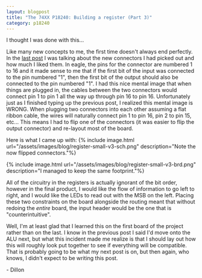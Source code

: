 ```yaml
---
layout: blogpost
title: "The 74XX P18240: Building a register (Part 3)"
category: p18240
---
```


I thought I was done with this...

Like many new concepts to me, the first time doesn't always end perfectly. In the [last post](/blog/2017/05/26/p18240-register2.html) I was talking about the new connectors I had picked out and how much I liked them. In eagle, the pins for the connector are numbered 1 to 16 and it made sense to me that if the first bit of the input was connected to the pin numbered "1", then the first bit of the output should also be connected to the pin numbered "1". I had this nice mental image that when things are plugged in, the cables between the two connectors would connect pin 1 to pin 1 all the way up through pin 16 to pin 16. Unfortunately just as I finished typing up the previous post, I realized this mental  image is WRONG. When plugging two connectors into each other assuming a flat ribbon cable, the wires will naturally connect pin 1 to pin 16, pin 2 to pin 15, etc... This means I had to flip one of the connectors (it was easier to flip the output connector) and re-layout most of the board.

Here is what I came up with:
{% include image.html url="/assets/images/blog/register-small-v3-sch.png"
description="Note the now flipped connectors."%}

{% include image.html url="/assets/images/blog/register-small-v3-brd.png"
description="I managed to keep the same footprint."%}

All of the circuitry in the registers is actually ignorant of the bit order, however in the final product, I would like the flow of information to go left to right, and I would like the LEDs to read out with the MSB on the left. Placing these two constraints on the board alongside the routing meant that without redoing the *entire* board, the input header would be the one that is "counterintuitive".

Well, I'm at least glad that I learned this on the first board of the project rather than on the last. I know in the previous post I said I'd move onto the ALU next, but what this incident made me realize is that I should lay out how this will roughly look put together to see if everything will be compatible. That is probably going to be what my next post is on, but then again, who knows, I didn't expect to be writing this post.

\- Dillon